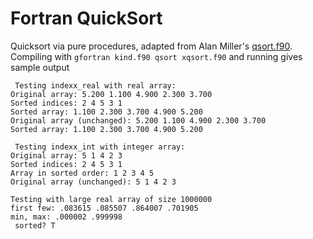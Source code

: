 # Fortran QuickSort
Quicksort via pure procedures, adapted from Alan Miller's [qsort.f90](https://jblevins.org/mirror/amiller/qsort.f90). Compiling with `gfortran kind.f90 qsort xqsort.f90` and running gives sample output

```
 Testing indexx_real with real array:
Original array: 5.200 1.100 4.900 2.300 3.700
Sorted indices: 2 4 5 3 1
Sorted array: 1.100 2.300 3.700 4.900 5.200
Original array (unchanged): 5.200 1.100 4.900 2.300 3.700
Sorted array: 1.100 2.300 3.700 4.900 5.200

 Testing indexx_int with integer array:
Original array: 5 1 4 2 3
Sorted indices: 2 4 5 3 1
Array in sorted order: 1 2 3 4 5
Original array (unchanged): 5 1 4 2 3

Testing with large real array of size 1000000
first few: .083615 .085507 .864007 .701905
min, max: .000002 .999998
 sorted? T
```
